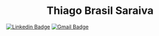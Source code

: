 <h1 align="center">Thiago Brasil Saraiva</h1>


[![Linkedin Badge](https://img.shields.io/badge/-Thiago_Saraiva-blue?style=flat-square&logo=Linkedin&logoColor=white&link=https://www.linkedin.com/in/thiago-saraiva-0739a395/)](https://www.linkedin.com/in/thiago-saraiva-0739a395/) 
[![Gmail Badge](https://img.shields.io/badge/-thiagosaraiva.trabalho@gmail.com-c14438?style=flat-square&logo=Gmail&logoColor=white&link=mailto:thiagosaraiva.trabalho@gmail.com)](mailto:tgmarinho@gmail.com)
